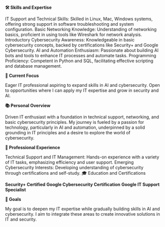 **🛠️ Skills and Expertise**

IT Support and Technical Skills: Skilled in Linux, Mac, Windows systems, offering strong support in software troubleshooting and system configuration.
Basic Networking Knowledge: Understanding of networking basics, proficient in using tools like Wireshark for network analysis.
Introductory Cybersecurity Awareness: Knowledgeable in basic cybersecurity concepts, backed by certifications like Security+ and Google Cybersecurity.
AI and Automation Enthusiasm: Passionate about building AI bots and tools to enhance IT processes and automate tasks.
Programming Proficiency: Competent in Python and SQL, facilitating effective scripting and database management.


**🤖 Current Focus**

Eager IT professional aspiring to expand skills in AI and cybersecurity. Open to opportunities where I can apply my IT expertise and grow in security and AI.

**📚 Personal Overview**

Driven IT enthusiast with a foundation in technical support, networking, and basic cybersecurity principles. My journey is fueled by a passion for technology, particularly in AI and automation, underpinned by a solid grounding in IT principles and a desire to explore the world of cybersecurity.

**🌟 Professional Experience**

Technical Support and IT Management: Hands-on experience with a variety of IT tasks, emphasizing efficiency and user support.
Emerging Cybersecurity Interests: Developing understanding of cybersecurity through certifications and self-study.
🎓 Education and Certifications

**Security+ Certified**
**Google Cybersecurity Certification**
**Google IT Support Specialist**


**🚀 Goals**

My goal is to deepen my IT expertise while gradually building skills in AI and cybersecurity. I aim to integrate these areas to create innovative solutions in IT and security.
